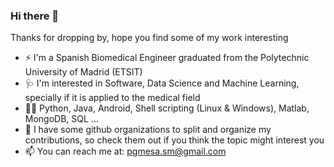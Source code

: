 ### Hi there 👋
Thanks for dropping by, hope you find some of my work interesting
- ⚡ I'm a Spanish Biomedical Engineer graduated from the Polytechnic University of Madrid (ETSIT)
- 🩺 I'm interested in Software, Data Science and Machine Learning, specially if it is applied to the medical field
- 👨‍💻 Python, Java, Android, Shell scripting (Linux & Windows), Matlab, MongoDB, SQL ...
- 🔭 I have some github organizations to split and organize my contributions, so check them out if you think the topic might interest you
- 📫 You can reach me at: pgmesa.sm@gmail.com
<!--
**pgmesa/pgmesa** is a ✨ _special_ ✨ repository because its `README.md` (this file) appears on your GitHub profile.

Here are some ideas to get you started:

- 🔭 I’m currently working on ...🩺⚙
- 🌱 I’m currently learning ...
- 👯 I’m looking to collaborate on ...
- 🤔 I’m looking for help with ...
- 💬 Ask me about ...
- 📫 How to reach me: ...
- 😄 Pronouns: ...
- ⚡ Fun fact: ...
-->

<!--
[![Github most used languages](https://github-readme-stats.vercel.app/api/top-langs/?username=pgmesa&layout=compact)](https://github.com/anuraghazra/github-readme-stats)
[![Anurag's GitHub stats-Dark](https://github-readme-stats.vercel.app/api?username=pgmesa&show_icons=true&theme=dark#gh-dark-mode-only)](https://github.com/anuraghazra/github-readme-stats#gh-dark-mode-only)
[![Anurag's GitHub stats-Light](https://github-readme-stats.vercel.app/api?username=pgmesa&show_icons=true&theme=default#gh-light-mode-only)](https://github.com/anuraghazra/github-readme-stats#gh-light-mode-only)
-->
